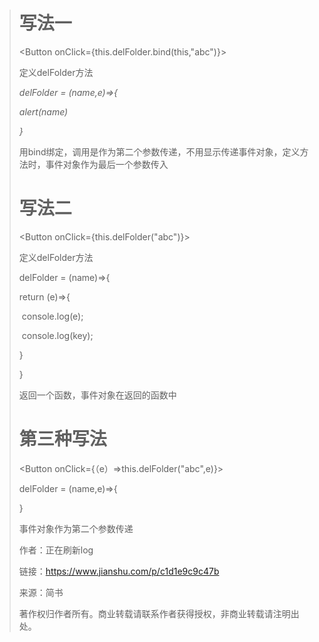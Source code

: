 > # 写法一
>
> <Button onClick={this.delFolder.bind(this,"abc")}></Button>
>
> 定义delFolder方法
>
> *delFolder = (name,e)=>{*
>
> *alert(name)*
>
> *}*
>
> 用bind绑定，调用是作为第二个参数传递，不用显示传递事件对象，定义方法时，事件对象作为最后一个参数传入
>
> # 写法二
>
> <Button onClick={this.delFolder("abc")}></Button>
>
> 定义delFolder方法
>
> delFolder = (name)=>{
>
> return (e)=>{
>
> ​    console.log(e);
>
> ​    console.log(key);
>
> }
>
> }
>
> 返回一个函数，事件对象在返回的函数中
>
> # 第三种写法
>
> <Button onClick={（e）=>this.delFolder("abc",e)}></Button>
>
> delFolder = (name,e)=>{
>
> }
>
> 事件对象作为第二个参数传递
>
> 作者：正在刷新log
>
> 链接：https://www.jianshu.com/p/c1d1e9c9c47b
>
> 来源：简书
>
> 著作权归作者所有。商业转载请联系作者获得授权，非商业转载请注明出处。